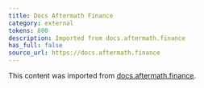 ```yaml
---
title: Docs Aftermath Finance
category: external
tokens: 800
description: Imported from docs.aftermath.finance
has_full: false
source_url: https://docs.aftermath.finance
---
```


This content was imported from [docs.aftermath.finance](https://docs.aftermath.finance).
